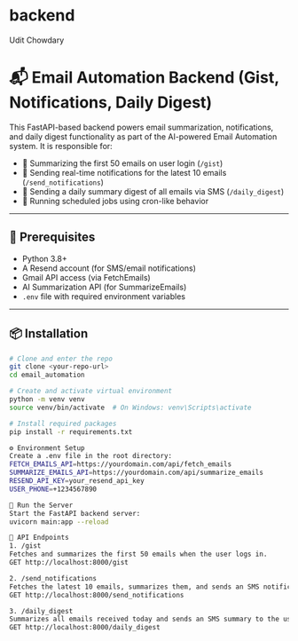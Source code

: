 # backend
Udit Chowdary 
# 📬 Email Automation Backend (Gist, Notifications, Daily Digest)

This FastAPI-based backend powers email summarization, notifications, and daily digest functionality as part of the AI-powered Email Automation system. It is responsible for:

- 🔹 Summarizing the first 50 emails on user login (`/gist`)
- 🔹 Sending real-time notifications for the latest 10 emails (`/send_notifications`)
- 🔹 Sending a daily summary digest of all emails via SMS (`/daily_digest`)
- 🔹 Running scheduled jobs using cron-like behavior

---

## 🧩 Prerequisites

- Python 3.8+
- A Resend account (for SMS/email notifications)
- Gmail API access (via FetchEmails)
- AI Summarization API (for SummarizeEmails)
- `.env` file with required environment variables

---

## 📦 Installation

```bash
# Clone and enter the repo
git clone <your-repo-url>
cd email_automation

# Create and activate virtual environment
python -m venv venv
source venv/bin/activate  # On Windows: venv\Scripts\activate

# Install required packages
pip install -r requirements.txt

⚙️ Environment Setup
Create a .env file in the root directory:
FETCH_EMAILS_API=https://yourdomain.com/api/fetch_emails
SUMMARIZE_EMAILS_API=https://yourdomain.com/api/summarize_emails
RESEND_API_KEY=your_resend_api_key
USER_PHONE=+1234567890

🚀 Run the Server
Start the FastAPI backend server:
uvicorn main:app --reload

📡 API Endpoints
1. /gist
Fetches and summarizes the first 50 emails when the user logs in.
GET http://localhost:8000/gist

2. /send_notifications
Fetches the latest 10 emails, summarizes them, and sends an SMS notification using Resend.
GET http://localhost:8000/send_notifications

3. /daily_digest
Summarizes all emails received today and sends an SMS summary to the user.
GET http://localhost:8000/daily_digest
